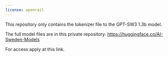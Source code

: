 ```yaml
---
license: openrail
---
```

This repository only contains the tokenizer file to the GPT-SW3 1.3b model.

The full model files are in this private repository: https://huggingface.co/AI-Sweden-Models

For access apply at this link.